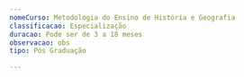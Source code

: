 ```yaml
---
nomeCurso: Metodologia do Ensino de História e Geografia
classificacao: Especialização
duracao: Pode ser de 3 a 18 meses
observacao: obs
tipo: Pós Graduação

---
```


